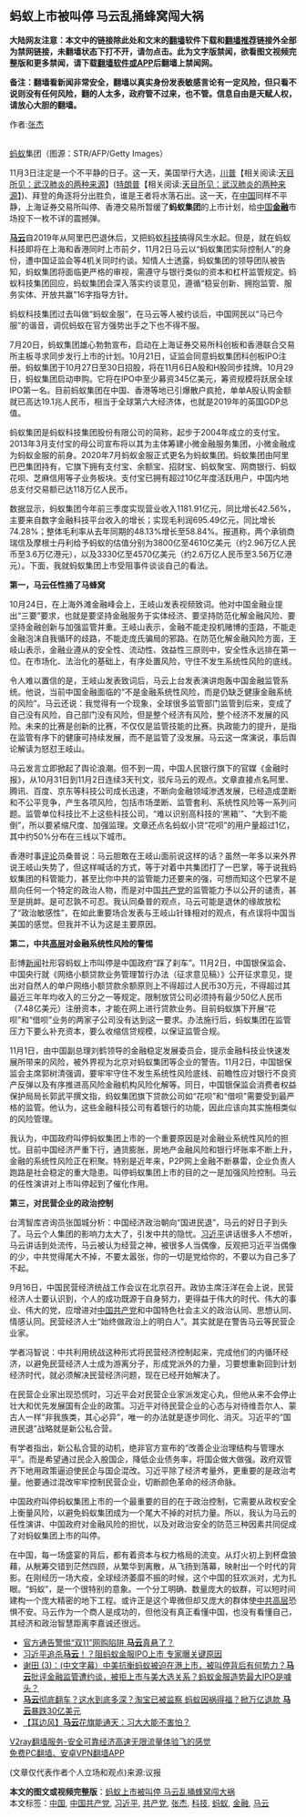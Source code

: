  <h2>蚂蚁上市被叫停 马云乱捅蜂窝闯大祸</h2> <p class="notice"><b>大陆网友注意：本文中的链接除此处和文末的<a href="https://github.com/bannedbook/fanqiang" >翻墙</a>软件下载和<a href="https://github.com/killgcd/justmysocks/blob/master/README.md">翻墙推荐</a>链接外全部为禁网链接，未翻墙状态下打不开，请勿点击。此为文字版禁闻，欲看图文视频完整版和更多禁闻，请下载<a href="https://github.com/bannedbook/fanqiang">翻墙软件或APP</a>后翻墙上禁闻网。</p><p>备注：翻墙看新闻非常安全，翻墙以真实身份发表敏感言论有一定风险，但只看不说则没有任何风险，翻的人太多，政府管不过来，也不管。信息自由是天赋人权，请放心大胆的翻墙。</b></p>  <div class="entry"> <p>作者:<a href="https://www.bannedbook.org/bnews/tag/%e5%bc%a0%e6%9d%b0/" class="st_tag internal_tag" rel="tag" title="标签 张杰 下的日志">张杰</a></p> <p><br /> <a href="https://www.bannedbook.org/bnews/tag/%e8%9a%82%e8%9a%81/" class="st_tag internal_tag" rel="tag" title="标签 蚂蚁 下的日志">蚂蚁</a>集团（图源：STR/AFP/Getty Images） </p> <p> 11月3日注定是一个不平静的日子。这一天，美国举行大选，<span class='wp_keywordlink'><a href="https://www.bannedbook.org/bnews/comments/20200816/1381118.html" title="天目所见：川普将再赢总统大选 共和党掌参众两院" target="_blank">川普</a></span>【相关阅读:<a href='https://www.bannedbook.org/bnews/comments/20200816/1381123.html' target='_blank'>天目所见：武汉肺炎的两种来源</a>】(<span class='wp_keywordlink'><a href="https://www.bannedbook.org/bnews/comments/20200816/1381118.html" title="天目所见：川普将再赢总统大选 共和党掌参众两院" target="_blank">特朗普</a></span>【相关阅读:<a href='https://www.bannedbook.org/bnews/comments/20200816/1381123.html' target='_blank'>天目所见：武汉肺炎的两种来源</a>】)、拜登的角逐将分出胜负，谁是王者将水落石出。这一天，在<span class='wp_keywordlink_affiliate'><a href="https://www.bannedbook.org/" title="中国" target="_blank">中国</a></span>同样不平静，上海证券交易所叫停、香港交易所暂缓了<strong>蚂蚁集团</strong>的上市计划，给<a href="https://www.bannedbook.org/bnews/tag/%E4%B8%AD%E5%9B%BD/" class="st_tag internal_tag" rel="tag" title="标签 中国 下的日志">中国</a><strong><a href="https://www.bannedbook.org/bnews/tag/%E9%87%91%E8%9E%8D/" class="st_tag internal_tag" rel="tag" title="标签 金融 下的日志">金融</a></strong>市场投下一枚不详的震撼弹。 </p> <p><strong><a href="https://www.bannedbook.org/bnews/tag/%e9%a9%ac%e4%ba%91/" class="st_tag internal_tag" rel="tag" title="标签 马云 下的日志">马云</a></strong>自2019年从阿里巴巴退休后，又把蚂蚁<a href="https://www.bannedbook.org/bnews/tag/%E7%A7%91%E6%8A%80/" class="st_tag internal_tag" rel="tag" title="标签 科技 下的日志">科技</a>搞得风生水起。但是，就在蚂蚁科技即将在上海和香港同时上市前夕，11月2日马云以“蚂蚁集团实际控制人”的身份，遭中国证监会等4机关同时约谈。知情人士透露，蚂蚁集团的领导团队被告知，蚂蚁集团将面临更严格的审视，需遵守与银行类似的资本和杠杆监管规定。蚂蚁科技集团回应，蚂蚁集团会深入落实约谈意见，遵循“稳妥创新、拥抱监管、服务实体、开放共赢”16字指导方针。 </p> <p>蚂蚁科技集团过去叫做“蚂蚁金服”，在马云等人被约谈后，中国网民以“马已今服”的谐音，调侃蚂蚁在官方强势出手之下也不得不服。 </p> <p>7月20日，蚂蚁集团雄心勃勃宣布，启动在上海证券交易所科创板和香港联合交易所主板寻求同步发行上市的计划。10月21日，证监会同意蚂蚁集团科创板IPO注册。蚂蚁集团于10月27日至30日招股，将在11月6日A股和H股同步挂牌。10月29日，蚂蚁集团启动申购。它将在IPO中至少募资345亿美元，筹资规模将跃居全球IPO第一名。目前蚂蚁集团在中国、香港等地已引爆散户疯抢，单单A股认购金额就已高达19.1兆人民币，相当于全球第六大经济体，也就是2019年的英国GDP总值。 </p>  <p>蚂蚁集团是蚂蚁科技集团股份有限公司的简称，起步于2004年成立的支付宝。2013年3月支付宝的母公司宣布将以其为主体筹建小微金融服务集团，小微金融成为蚂蚁金服的前身。2020年7月蚂蚁金服正式更名为蚂蚁集团。蚂蚁集团由阿里巴巴集团持有，它旗下拥有支付宝、余额宝、招财宝、蚂蚁聚宝、网商银行、蚂蚁花呗、芝麻信用等子业务板块。支付宝已拥有超过10亿年度活跃用户，中国内地总支付交易额已达118万亿人民币。 </p> <p>数据显示，蚂蚁集团今年前三季度实现营业收入1181.91亿元，同比增长42.56%，主要来自数字金融科技平台收入的增长；实现毛利润695.49亿元，同比增长74.28%；整体毛利率从去年同期的48.13%增长至58.84%。报道称，两个承销商瑞信及摩根士丹利给予蚂蚁的估值分别为3800亿至4610亿美元（约2.96万亿人民币至3.6万亿港元），以及3330亿至4570亿美元（约2.6万亿人民币至3.56万亿港元）。下面，我就蚂蚁集团上市受阻事件谈谈自己的看法。 </p> <p><strong>第一，马云任性捅了马蜂窝</strong> </p> <p>10月24日，在上海外滩金融峰会上，王岐山发表视频致词。他对中国金融业提出“三要”要求，也就是要坚持金融服务于实体经济、要坚持防范化解金融风险、要坚持金融创新与加强监管并重。王岐山表示，金融不能走投机赌博的歪路，不能走金融泡沫自我循环的歧路，不能走庞氏骗局的邪路。在防范化解金融风险方面，王岐山表示，金融业遵从的安全性、流动性、效益性三原则中，安全性永远排在第一位。在市场化、法治化的基础上，有序处置风险，守住不发生系统性风险的底线。 </p> <p>令人难以置信的是，王岐山发表致词后，马云上台发表演讲炮轰中国金融监管系统。他说，当前中国金融面临的“不是金融系统性风险，而是仍缺乏健康金融系统的风险”。马云还说：我觉得有一个现象，全球很多监管部门监管到后来，变成了自己没有风险，自己部门没有风险，但是整个经济有风险，整个经济不发展的风险。未来的比赛是创新的比赛，不仅仅是监管技能的比赛。执政能力的提升，是指在监管有序下的健康可持续发展，而不是监管了没发展。马云这一席演说，事后舆论解读为怒怼王岐山。 </p> <p>马云发言立即掀起了舆论浪潮。但不到一周，中国人民银行旗下的官媒《金融时报》，从10月31日到11月2日连续3天刊文，驳斥马云的观点。文章直接点名阿里、腾讯、百度、京东等科技公司成长迅速，不断向金融领域渗透发展，已经造成垄断和不公平竞争，产生各项风险，包括市场垄断、监管套利、系统性风险等一系列问题。监管单位科技比不上这些科技公司，“难以识别高科技的&lsquo;黑箱&rsquo;”、“大到不能倒”，所以要紧缩尺度、加强监理。文章还点名蚂蚁小贷“花呗”的用户量超过1亿，其中约50%分布在三线以下城市。 </p>  <p>香港时事<span class='wp_keywordlink_affiliate'><a href="https://www.bannedbook.org/bnews/comments/" title="新闻评论" target="_blank">评论</a></span>员桑普说：马云胆敢在王岐山面前说这样的话？虽然一年多以来外界说王岐山失势了，但这样喊话的方式，等于对着中共集团打了一巴掌，等于说我蚂蚁集团的科管能力，甚至比你中共的监管能力还要来的强，可想而知这个巴掌不是扇向任何一个特定的政治人物，而是对中国<a href="https://www.bannedbook.org/bnews/tag/%e5%85%b1%e4%ba%a7%e5%85%9a/" class="st_tag internal_tag" rel="tag" title="标签 共产党 下的日志">共产党</a>的监管能力予以公开的谴责，甚至是挑衅。是可忍孰不可忍。我认同桑普的观点，马云可能是退休的缘故放松了“政治敏感性”，在如此重要场合发表与王岐山针锋相对的观点，有点误将中国当美国的感觉。但我并不认为这是主要原因。 </p> <p><strong>第二，中共<span class='wp_keywordlink_affiliate'><a href="https://www.bannedbook.org/bnews/ccpdope/" title="中共高层内幕" target="_blank">高层</a></span>对金融系统性风险的警惕</strong> </p> <p>彭博<span class='wp_keywordlink_affiliate'><a href="https://www.bannedbook.org/" title="新闻">新闻</a></span>社形容蚂蚁上市叫停是中国政府“踩了刹车”。11月2日，中国银保监会、中国央行就《网络小额贷款业务管理暂行办法（征求意见稿）》公开征求意见，提出对自然人的单户网络小额贷款余额原则上不得超过人民币30万元，不得超过其最近三年年均收入的三分之一等规定。限制放贷公司必须持有最少50亿人民币（7.48亿美元）注册资本，才能在网上进行贷款业务。目前蚂蚁旗下开展“花呗”和“借呗”业务的两家子公司没有达到这一要求。办法施行后，蚂蚁集团在监管压力下要么补充资本，要么收缩信贷规模，以保证监管合规。 </p> <p>11月1日，由中国副总理刘鹤领导的金融稳定发展委员会，提示金融科技业快速发展所带来的风险，被外界视为北京对蚂蚁集团等企业的警告。11月2日，中国银保监会主席郭树清强调，要牢牢守住不发生系统性风险底线、前瞻性应对银行不良资产反弹以及有序推进高风险金融机构风险化解等。同日，中国银保监会消费者权益保护局局长郭武平撰文指，蚂蚁集团旗下贷款公司如“花呗”和“借呗”需要受到最严格的监管。他认为，这些金融科技公司有着银行的功能，因此应该向其实施相类似的风险管理。 </p> <p>我认为，中国政府叫停蚂蚁集团上市的一个重要原因是对金融业系统性风险的担忧。目前中国经济严重下行，通货膨胀，房地产金融风险和银行坏账率不断上升，金融的系统性风险正在积聚。特别是近年来，P2P网上金融不断暴雷，企业负责人跑路是社会稳定的重大隐患。叫停蚂蚁集团上市的目的之一是加强风险控制。马云的任性演讲对上市叫停起到了催化作用。 </p> <p><strong>第三，对民营企业的政治控制</strong> </p>  <p>台湾智库咨询员张国城分析：中国经济政治朝向“国进民退”，马云的好日子到头了。马云个人集团的影响力太大了，引发中共的隐忧。<a href="https://www.bannedbook.org/bnews/tag/%e4%b9%a0%e8%bf%91%e5%b9%b3/" class="st_tag internal_tag" rel="tag" title="标签 习近平 下的日志">习近平</a>讲话很多人不想听，马云讲话到处流传，马云被认为经营之神，被很多人当偶像，反观把习近平当偶像的少，中共觉得尾大不掉，不要太嚣张，你的一切是党给你的，不要以为自己多了不起。 </p> <p>9月16日，中国民营经济统战工作会议在北京召开。政协主席汪洋在会上说，民营经济人士要认识到，个人的成功既源于自身努力，更得益于伟大的时代、伟大的事业、伟大的党，应增进对<a href="https://www.bannedbook.org/bnews/tag/%e4%b8%ad%e5%9b%bd%e5%85%b1%e4%ba%a7%e5%85%9a/" class="st_tag internal_tag" rel="tag" title="标签 中国共产党 下的日志">中国共产党</a>和中国特色社会主义的政治认同、思想认同、情感认同。民营经济人士“始终做政治上的明白人”。其实就是在警告马云等民营企业家。 </p> <p>学者冯智说：中共利用统战这种形式将民营经济控制起来，完成他们的内循环经济，以避免民营经济人士成为游离分子，形成党派外的力量，习要想重新回到计划经济时代，就必须解决民营经济问题，现在已经开始解决了。 </p> <p>在民营企业家出现恐慌时，习近平会对民营企业家派发定心丸，但他从来不会停止壮大和优先发展国有企业的政策。习近平对待民营企业的心态与对待维吾尔人、蒙古人一样“非我族类，其心必异”，唯一的办法就是逐步同化、消灭。习近平的“国进民退”战略就是新公私合营。 </p> <p>有学者指出，新公私合营的动机，绝非官方宣布的“改善企业治理结构与管理水平”。而是希望通过民企入股国企，降低企业债务率，将国企做大做强。政府双管齐下地用政策逼迫使民企与国企混改。习近平除了经济考量外，更重要的是政治考量。他要通过混改牢牢控制民营企业，切断颜色革命的经济命脉。 </p> <p>中国政府叫停蚂蚁集团上市的一个最重要的目的在于政治控制，它需要从政权安全上衡量风险，以避免蚂蚁集团成为一个尾大不掉的对抗力量。所以，我认为马云的任性演讲、中国政府对金融风险的担忧，以及对政治安全的防范三种因素共同促成了对蚂蚁集团上市的叫停。 </p>  <p>在中国，每一场盛宴的背后，都有着资本与权力格局的流变。从灯火初上到杯盘狼藉，从觥筹交错到茫然四顾，从繁华到离散，从飞扬到落幕，映射出一个时代的背影。在刚经历一场大疫，全球经济萎靡不振的时候，这个中国的狂欢派对，尤为扎眼。“蚂蚁”，是一个很特别的意象。一个分工明确、数量庞大的蚁群，可以短时间建构一个庞大精密的地下工程。或许正是这个卑微但却又庞大的群体使<span class='wp_keywordlink_affiliate'><a href="https://www.bannedbook.org/bnews/ccpdope/" title="中共高层" target="_blank">中共高层</a></span>恐惧不安。马云作为一个商人是成功的，但他没有真正看懂中国，也没有看懂自己，其经济和政治智慧距离李嘉诚还很远。 </p> <ul class='op-related-articles' title='相关阅读'> <li><a href='https://www.bannedbook.org/bnews/finance/20201106/1426538.html' target='_blank'>官方通告警惕“双11”网购陷阱 <b>马云</b>真悬了？</a></li> <li><a href='https://www.bannedbook.org/bnews/finance/20201106/1426527.html' target='_blank'>习近平追杀<b>马云</b>！？阻蚂蚁金服IPO上市 专家曝关键原因</a></li> <li><a href='https://www.bannedbook.org/bnews/bannedvideo/20201105/1426426.html' target='_blank'>谢田 (3)：(中文字幕）中美抗衡蚂蚁被迫在港上市，被叫停背后有何势力？<b>马云</b>批评金融监管遭约谈，被拒上市与美大选关系？蚂蚁金服造势最大IPO是噱头？</a></li> <li><a href='https://www.bannedbook.org/bnews/topimagenews/20201105/1426317.html' target='_blank'><b>马云</b>彻底翻车？这水到底多深？淘宝已被监察 蚂蚁因祸得福？掀万亿退款 <b>马云</b>暴跌30亿美元</a></li> <li><a href='https://www.bannedbook.org/bnews/headline/20201105/1426293.html' target='_blank'>【耳边风】<b>马云</b>花旗能通天：习大大能不害怕？</a></li> </ul> <p class="texttj"> <a href="https://www.bannedbook.org/forum23/topic22702.html" target="_blank">V2ray翻墙服务-安全可靠经济高速无限流量体验飞的感觉</a><br/> <a href="https://github.com/bannedbook/fanqiang/wiki/%E7%A6%81%E9%97%BB%E7%BD%91%E5%AE%89%E5%8D%93%E7%BF%BB%E5%A2%99%E6%96%B0%E9%97%BBAPP" target="_blank">免费PC翻墙、安卓VPN翻墙APP</a></p><p> (文章仅代表作者个人立场和观点)来源:议报</p><a name='sharetosocial'></a>       <div><b>本文的图文或视频完整版</b>：<a href='https://www.bannedbook.org/bnews/comments/20201106/1426598.html'>蚂蚁上市被叫停 马云乱捅蜂窝闯大祸</a></div>  </div><!--END ENTRY--> <div class="postfooter"> <div>本文标签：<a href="https://www.bannedbook.org/bnews/tag/%E4%B8%AD%E5%9B%BD/" rel="tag">中国</a>, <a href="https://www.bannedbook.org/bnews/tag/%e4%b8%ad%e5%9b%bd%e5%85%b1%e4%ba%a7%e5%85%9a/" rel="tag">中国共产党</a>, <a href="https://www.bannedbook.org/bnews/tag/%e4%b9%a0%e8%bf%91%e5%b9%b3/" rel="tag">习近平</a>, <a href="https://www.bannedbook.org/bnews/tag/%e5%85%b1%e4%ba%a7%e5%85%9a/" rel="tag">共产党</a>, <a href="https://www.bannedbook.org/bnews/tag/%e5%bc%a0%e6%9d%b0/" rel="tag">张杰</a>, <a href="https://www.bannedbook.org/bnews/tag/%E7%A7%91%E6%8A%80/" rel="tag">科技</a>, <a href="https://www.bannedbook.org/bnews/tag/%e8%9a%82%e8%9a%81/" rel="tag">蚂蚁</a>, <a href="https://www.bannedbook.org/bnews/tag/%E9%87%91%E8%9E%8D/" rel="tag">金融</a>, <a href="https://www.bannedbook.org/bnews/tag/%e9%a9%ac%e4%ba%91/" rel="tag">马云</a></div>  </div><!--END POSTFOOTER--> 